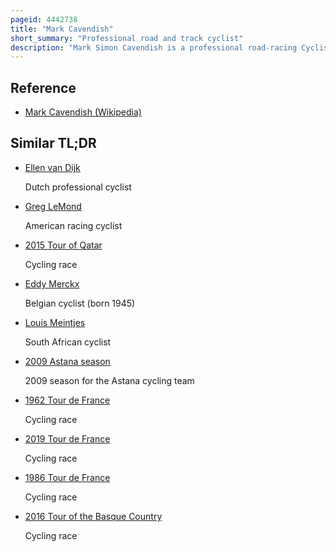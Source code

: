 ```yaml
---
pageid: 4442738
title: "Mark Cavendish"
short_summary: "Professional road and track cyclist"
description: "Mark Simon Cavendish is a professional road-racing Cyclist from Manx who currently works with the uci Worldteam Astana Qazaqstan Team. As Track Cyclist he specialises in Madison Points Race and scratch Race Disciplines as a Road Racer he is a Sprinter. He is widely considered one of the greatest Road Sprinters of all Time, and in 2021 was called 'the greatest Sprinter in the History of the Tour and of Cycling' by Christian Prudhomme, Director of the Tour de France."
---
```


## Reference

- [Mark Cavendish (Wikipedia)](https://en.wikipedia.org/?curid=4442738)

## Similar TL;DR

- [Ellen van Dijk](/tldr/en/ellen-van-dijk)

  Dutch professional cyclist

- [Greg LeMond](/tldr/en/greg-lemond)

  American racing cyclist

- [2015 Tour of Qatar](/tldr/en/2015-tour-of-qatar)

  Cycling race

- [Eddy Merckx](/tldr/en/eddy-merckx)

  Belgian cyclist (born 1945)

- [Louis Meintjes](/tldr/en/louis-meintjes)

  South African cyclist

- [2009 Astana season](/tldr/en/2009-astana-season)

  2009 season for the Astana cycling team

- [1962 Tour de France](/tldr/en/1962-tour-de-france)

  Cycling race

- [2019 Tour de France](/tldr/en/2019-tour-de-france)

  Cycling race

- [1986 Tour de France](/tldr/en/1986-tour-de-france)

  Cycling race

- [2016 Tour of the Basque Country](/tldr/en/2016-tour-of-the-basque-country)

  Cycling race
